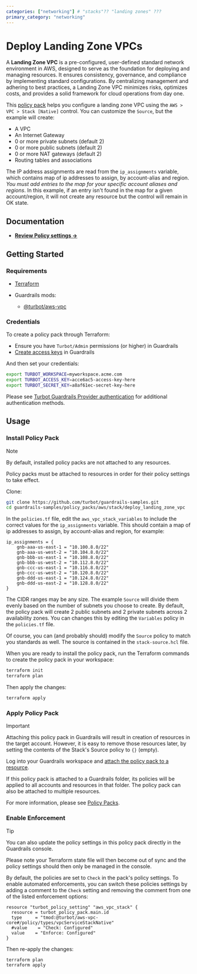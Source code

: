 ```yaml
---
categories: ["networking"] # "stacks"?? "landing zones" ???
primary_category: "networking"
---
```


# Deploy Landing Zone VPCs

A **Landing Zone VPC** is a pre-configured, user-defined standard network environment in AWS, designed to serve as the foundation for deploying and managing resources. It ensures consistency, governance, and compliance by implementing standard configurations. By centralizing management and adhering to best practices, a Landing Zone VPC minimizes risks, optimizes costs, and provides a solid framework for cloud operations from day one.

This [policy pack](https://turbot.com/guardrails/docs/concepts/policy-packs) helps you configure a landing zone VPC using the `AWS > VPC > Stack [Native]` control. You can customize the `Source`, but the example will create:
- A VPC
- An Internet Gateway
- 0 or more private subnets (default 2)
- 0 or more public subnets (default 2)
- 0 or more NAT gateways (default 2)
- Routing tables and associations

The IP address assignments are read from the `ip_assignments` variable, which contains map of ip addresses to assign, by account-alias and region. *You must add entries to the map for your specific account aliases and regions*.  In this example, if an entry isn't found in the map for a given account/region, it will not create any resource but the control will remain in OK state.


## Documentation

- **[Review Policy settings →](https://hub.guardrails.turbot.com/policy-packs/aws_vpc_stack_deploy_landing_zone_vpcs/settings)**

## Getting Started

### Requirements

- [Terraform](https://developer.hashicorp.com/terraform/install)

- Guardrails mods:
  - [@turbot/aws-vpc](https://hub.guardrails.turbot.com/mods/aws/mods/aws-vpc)

### Credentials

To create a policy pack through Terraform:

- Ensure you have `Turbot/Admin` permissions (or higher) in Guardrails
- [Create access keys](https://turbot.com/guardrails/docs/guides/iam/access-keys#generate-a-new-guardrails-api-access-key) in Guardrails

And then set your credentials:

```sh
export TURBOT_WORKSPACE=myworkspace.acme.com
export TURBOT_ACCESS_KEY=acce6ac5-access-key-here
export TURBOT_SECRET_KEY=a8af61ec-secret-key-here
```

Please see [Turbot Guardrails Provider authentication](https://registry.terraform.io/providers/turbot/turbot/latest/docs#authentication) for additional authentication methods.

## Usage

### Install Policy Pack

> [!NOTE]
> By default, installed policy packs are not attached to any resources.
>
> Policy packs must be attached to resources in order for their policy settings to take effect.

Clone:

```sh
git clone https://github.com/turbot/guardrails-samples.git
cd guardrails-samples/policy_packs/aws/stack/deploy_landing_zone_vpc
```

In the `policies.tf` file, edit the `aws_vpc_stack_variables` to include the correct values for the `ip_assignments` variable.   This should contain a map of ip addresses to assign, by account-alias and region, for example:
```hcl
ip_assignments = {
    gnb-aaa-us-east-1 = "10.100.8.0/22"
    gnb-aaa-us-west-2 = "10.104.8.0/22"
    gnb-bbb-us-east-1 = "10.108.8.0/22"
    gnb-bbb-us-west-2 = "10.112.8.0/22"
    gnb-ccc-us-east-1 = "10.116.8.0/22"
    gnb-ccc-us-west-2 = "10.120.8.0/22"
    gnb-ddd-us-east-1 = "10.124.8.0/22"
    gnb-ddd-us-east-2 = "10.128.8.0/22"
}
```

The CIDR ranges may be any size.  The example `Source` will divide them evenly based on the number of subnets you choose to create.  By default, the policy pack will create 2 public subnets and 2 private subnets across 2 availability zones.  You can changes this by editing the `Variables` policy in the `policies.tf` file.

Of course, you can (and probably should) modify the `Source` policy to match you standards as well.  The source is contained in the `stack-source.hcl` file. 

When you are ready to install the policy pack, run the Terraform commands to create the policy pack in your workspace:

```sh
terraform init
terraform plan
```

Then apply the changes:

```sh
terraform apply
```

### Apply Policy Pack

> [!IMPORTANT]
> Attaching this policy pack in Guardrails will result in creation of resources in the target account. However, it is easy to remove those resources later, by setting the contents of the Stack's Source policy to `{}` (empty).

Log into your Guardrails workspace and [attach the policy pack to a resource](https://turbot.com/guardrails/docs/guides/policy-packs#attach-a-policy-pack-to-a-resource).

If this policy pack is attached to a Guardrails folder, its policies will be applied to all accounts and resources in that folder. The policy pack can also be attached to multiple resources.

For more information, please see [Policy Packs](https://turbot.com/guardrails/docs/concepts/policy-packs).

### Enable Enforcement

> [!TIP]
> You can also update the policy settings in this policy pack directly in the Guardrails console.
>
> Please note your Terraform state file will then become out of sync and the policy settings should then only be managed in the console.

By default, the policies are set to `Check` in the pack's policy settings. To enable automated enforcements, you can switch these policies settings by adding a comment to the `Check` setting and removing the comment from one of the listed enforcement options:

```hcl
resource "turbot_policy_setting" "aws_vpc_stack" {
  resource = turbot_policy_pack.main.id
  type     = "tmod:@turbot/aws-vpc-core#/policy/types/vpcServiceStackNative"
  #value    = "Check: Configured"
  value    = "Enforce: Configured"
}
```

Then re-apply the changes:

```sh
terraform plan
terraform apply
```